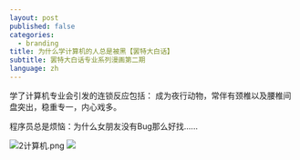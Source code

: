 ```yaml
---
layout: post
published: false
categories:
  - branding
title: 为什么学计算机的人总是被黑【罢特大白话】
subtitle: 罢特大白话专业系列漫画第二期
language: zh
---
```

学了计算机专业会引发的连锁反应包括：
成为夜行动物，常伴有颈椎以及腰椎间盘突出，稳重专一，内心戏多。

程序员总是烦恼：为什么女朋友没有Bug那么好找......

![2计算机.png]({{site.baseurl}}/image/2计算机.png)
![]({{site.baseurl}}/image/2%E8%AE%A1%E7%AE%97%E6%9C%BA.png)
